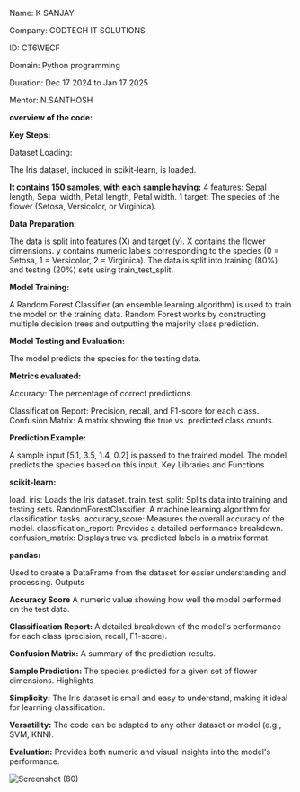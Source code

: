 Name: K SANJAY

Company: CODTECH IT SOLUTIONS

ID: CT6WECF

Domain: Python programming

Duration: Dec 17 2024 to Jan 17 2025

Mentor: N.SANTHOSH

**overview of the code:**

**Key Steps:**

Dataset Loading:

The Iris dataset, included in scikit-learn, is loaded.

**It contains 150 samples, with each sample having:** 4 features: Sepal length, Sepal width, Petal length, Petal width.
1 target: The species of the flower (Setosa, Versicolor, or Virginica).

**Data Preparation:**

The data is split into features (X) and target (y).
X contains the flower dimensions.
y contains numeric labels corresponding to the species (0 = Setosa, 1 = Versicolor, 2 = Virginica).
The data is split into training (80%) and testing (20%) sets using train_test_split.

**Model Training:**

A Random Forest Classifier (an ensemble learning algorithm) is used to train the model on the training data.
Random Forest works by constructing multiple decision trees and outputting the majority class prediction.

**Model Testing and Evaluation:**

The model predicts the species for the testing data.

**Metrics evaluated:**

Accuracy: The percentage of correct predictions.

Classification Report: Precision, recall, and F1-score for each class.
Confusion Matrix: A matrix showing the true vs. predicted class counts.

**Prediction Example:**

A sample input [5.1, 3.5, 1.4, 0.2] is passed to the trained model.
The model predicts the species based on this input.
Key Libraries and Functions

**scikit-learn:**

load_iris: Loads the Iris dataset.
train_test_split: Splits data into training and testing sets.
RandomForestClassifier: A machine learning algorithm for classification tasks.
accuracy_score: Measures the overall accuracy of the model.
classification_report: Provides a detailed performance breakdown.
confusion_matrix: Displays true vs. predicted labels in a matrix format.

**pandas:**

Used to create a DataFrame from the dataset for easier understanding and processing.
Outputs

**Accuracy Score** A numeric value showing how well the model performed on the test data.

**Classification Report:** A detailed breakdown of the model's performance for each class (precision, recall, F1-score).

**Confusion Matrix:** A summary of the prediction results.

**Sample Prediction:** The species predicted for a given set of flower dimensions.
Highlights

**Simplicity:** The Iris dataset is small and easy to understand, making it ideal for learning classification.

**Versatility:** The code can be adapted to any other dataset or model (e.g., SVM, KNN).

**Evaluation:** Provides both numeric and visual insights into the model's performance.

![Screenshot (80)](https://github.com/user-attachments/assets/ad922b00-fc34-4b72-b8c7-6bc7beb192e2)
